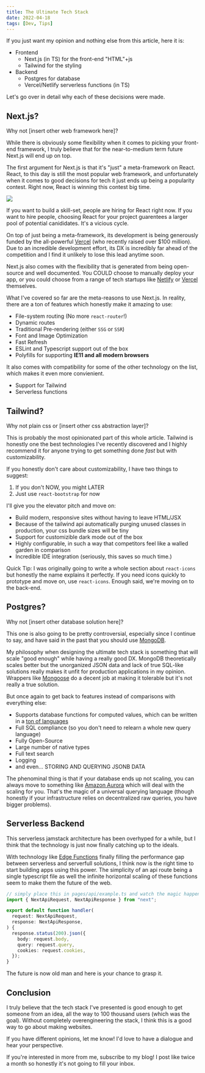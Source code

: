 ```yaml
---
title: The Ultimate Tech Stack
date: 2022-04-18
tags: [Dev, Tips]
---
```


If you just want my opinion and nothing else from this article, here it is:

- Frontend
  - Next.js (in TS) for the front-end "HTML"+js
  - Tailwind for the styling
- Backend
  - Postgres for database
  - Vercel/Netlify serverless functions (in TS)

Let's go over in detail why each of these decisions were made.

## Next.js?

Why not \[insert other web framework here\]?

While there is obviously some flexibility when it comes to picking your
front-end framework, I truly believe that for the near-to-medium term future
Next.js will end up on top.

The first argument for Next.js is that it's "just" a meta-framework on React.
React, to this day is still the most popular web framework, and unfortunately
when it comes to good decisions for tech it just ends up being a popularity
contest. Right now, React is winning this contest big time.

![](/images/popularity.png)

If you want to build a skill-set, people are hiring for React right now. If you
want to hire people, choosing React for your project guarentees a larger pool of
potential canididates. It's a vicious cycle.

On top of just being a meta-framework, its development is being generously
funded by the all-powerful [Vercel](https://vercel.com) (who recently raised
over $100 million). Due to an incredible development effort, its DX is
incredibly far ahead of the competition and I find it unlikely to lose this lead
anytime soon.

Next.js also comes with the flexibility that is generated from being open-source
and well documented. You COULD choose to manually deploy your app, or you could
choose from a range of tech startups like [Netlify](https://www.netlify.com) or
[Vercel](https://vercel.com) themselves.

What I've covered so far are the meta-reasons to use Next.js. In reality, there
are a ton of features which honestly make it amazing to use:

- File-system routing (No more `react-router`!)
- Dynamic routes
- Traditional Pre-rendering (either `SSG` or `SSR`)
- Font and Image Optimization
- Fast Refresh
- ESLint and Typescript support out of the box
- Polyfills for supporting **IE11 and all modern browsers**

It also comes with compatibility for some of the other technology on the list,
which makes it even more convienient.

- Support for Tailwind
- Serverless functions

## Tailwind?

Why not plain css or \[insert other css abstraction layer\]?

This is probably the most opinionated part of this whole article. Tailwind is
honestly one the best technologies I've recently discovered and I highly
recommend it for anyone trying to get something done _fast_ but with
customizability.

If you honestly don't care about customizability, I have two things to suggest:

1. If you don't NOW, you might LATER
2. Just use `react-bootstrap` for now

I'll give you the elevator pitch and move on:

- Build modern, responsive sites without having to leave HTML/JSX
- Because of the tailwind api automatically purging unused classes in
  production, your css bundle sizes will be tiny
- Support for customizible dark mode out of the box
- Highly configurable, in such a way that competitors feel like a walled garden
  in comparison
- Incredible IDE integration (seriously, this saves so much time.)

Quick Tip: I was originally going to write a whole section about `react-icons`
but honestly the name explains it perfectly. If you need icons quickly to
prototype and move on, use `react-icons`. Enough said, we're moving on to the
back-end.

## Postgres?

Why not \[insert other database solution here\]?

This one is also going to be pretty controversial, especially since I continue
to say, and have said in the past that you should use
[MongoDB](https://linolevan.com/blog/how_to_win_at_hackathons).

My philosophy when designing the ultimate tech stack is something that will
scale "good enough" while having a really good DX. MongoDB theoretically scales
better but the unorganized JSON data and lack of true SQL-like solutions really
makes it unfit for production applications in my opinion. Wrappers like
[Mongoose](https://mongoosejs.com) do a decent job at making it tolerable but
it's not really a true solution.

But once again to get back to features instead of comparisons with everything
else:

- Supports database functions for computed values, which can be written in a
  [ton of languages](https://www.prisma.io/dataguide/postgresql/benefits-of-postgresql)
- Full SQL compliance (so you don't need to relearn a whole new query language)
- Fully Open-Source
- Large number of native types
- Full text search
- Logging
- and even... STORING AND QUERYING JSONB DATA

The phenominal thing is that if your database ends up not scaling, you can
always move to something like
[Amazon Aurora](https://aws.amazon.com/rds/aurora/) which will deal with the
scaling for you. That's the magic of a universal querying language (though
honestly if your infrastructure relies on decentralized raw queries, you have
bigger problems).

## Serverless Backend

This serverless jamstack architecture has been overhyped for a while, but I
think that the technology is just now finally catching up to the ideals.

With technology like
[Edge Functions](https://vercel.com/features/edge-functions) finally filling the
performance gap between serverless and serverfull solutions, I think now is the
right time to start building apps using this power. The simplicity of an api
route being a single typescript file as well the infinite horizontal scaling of
these functions seem to make them the future of the web.

```typescript
// simply place this in pages/api/example.ts and watch the magic happen!
import { NextApiRequest, NextApiResponse } from "next";

export default function handler(
  request: NextApiRequest,
  response: NextApiResponse,
) {
  response.status(200).json({
    body: request.body,
    query: request.query,
    cookies: request.cookies,
  });
}
```

The future is now old man and here is your chance to grasp it.

## Conclusion

I truly believe that the tech stack I've presented is good enough to get someone
from an idea, all the way to 100 thousand users (which was the goal). Without
completely overengineering the stack, I think this is a good way to go about
making websites.

If you have different opinions, let me know! I'd love to have a dialogue and
hear your perspective.

If you're interested in more from me, subscribe to my blog! I post like twice a
month so honestly it's not going to fill your inbox.
